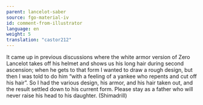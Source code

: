 ```yaml
---
parent: lancelot-saber
source: fgo-material-iv
id: comment-from-illustrator
language: en
weight: 5
translation: "castor212"
---
```


It came up in previous discussions where the white armor version of Zero Lancelot takes off his helmet and shows us his long hair during second ascension; when he gets to that form I wanted to draw a rough design, but then I was told to do him “with a feeling of a yankee who repents and cut off his hair”. So I had the various design, his armor, and his hair taken out, and the result settled down to his current form. Please stay as a father who will never raise his head to his daughter. (Shimadrill)
